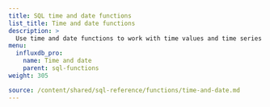 ```yaml
---
title: SQL time and date functions
list_title: Time and date functions
description: >
  Use time and date functions to work with time values and time series data.
menu:
  influxdb_pro:
    name: Time and date
    parent: sql-functions    
weight: 305

source: /content/shared/sql-reference/functions/time-and-date.md
---
```


<!-- 
The content of this page is at /content/shared/sql-reference/functions/time-and-date.md
-->
